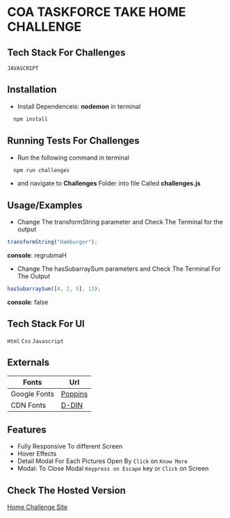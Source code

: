 # COA TASKFORCE TAKE HOME CHALLENGE

## Tech Stack For Challenges

`JAVASCRIPT`

## Installation

- Install Dependenceis: **nodemon** in terminal

```bash
  npm install
```

## Running Tests For Challenges

- Run the following command in terminal

```bash
  npm run challenges
```

- and navigate to **Challenges** Folder into file Called **challenges.js**

## Usage/Examples

- Change The transformString parameter and Check The Terminal for the output

```javascript
transformString("Hamburger");
```

**console**:
regrubmaH

- Change The hasSubarraySum parameters and Check The Terminal For The Output

```javascript
hasSubarraySum([4, 2, 5], 13);
```

**console**: false

## Tech Stack For UI

`Html` `Css` `Javascript`

## Externals

| Fonts        | Url                                                  |
| ------------ | ---------------------------------------------------- |
| Google Fonts | [Poppins](https://fonts.google.com/specimen/Poppins) |
| CDN Fonts    | [D-DIN](https://www.cdnfonts.com/d-din.font)         |

## Features

- Fully Responsive To different Screen
- Hover Effects
- Detail Modal For Each Pictures Open By `Click` on `Know More`
- Modal: To Close Modal `Keypress on Escape` key or `Click` on Screen
## Check The Hosted Version
[Home Challenge Site](https://homechallenge.vercel.app/)

